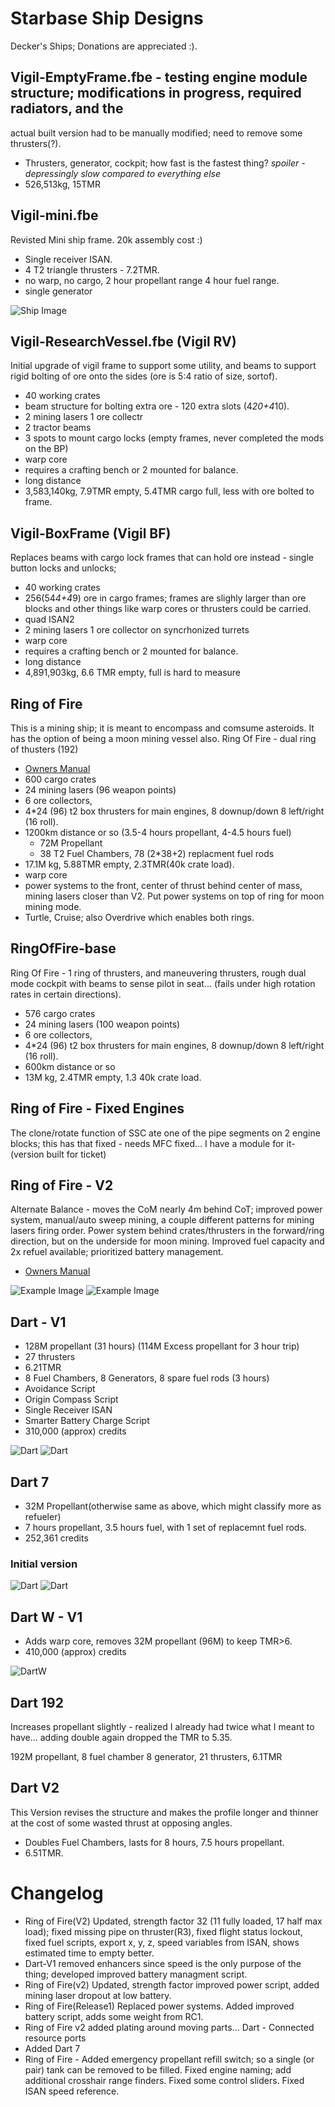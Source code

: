 
# Starbase Ship Designs

Decker's Ships; Donations are appreciated :).

## Vigil-EmptyFrame.fbe - testing engine module structure; modifications in progress, required radiators, and the 

actual built version had to be manually modified; need to remove some thrusters(?).

- Thrusters, generator, cockpit; how fast is the fastest thing?  *spoiler - depressingly slow compared to everything else*
- 526,513kg, 15TMR

## Vigil-mini.fbe 

Revisted Mini ship frame.  20k assembly cost :)

- Single receiver ISAN.
- 4 T2 triangle thrusters - 7.2TMR.
- no warp, no cargo, 2 hour propellant range 4 hour fuel range.
- single generator

![Ship Image](Vigil-mini.jpg)

## Vigil-ResearchVessel.fbe (Vigil RV)

Initial upgrade of vigil frame to support some utility, and beams to support rigid bolting of ore onto the sides (ore is 5:4 ratio of size, sortof).

- 40 working crates
- beam structure for bolting extra ore - 120 extra slots (4*20+4*10).
- 2 mining lasers 1 ore collectr
- 2 tractor beams
- 3 spots to mount cargo locks (empty frames, never completed the mods on the BP)
- warp core
- requires a crafting bench or 2 mounted for balance.
- long distance
- 3,583,140kg, 7.9TMR empty, 5.4TMR cargo full, less with ore bolted to frame.


## Vigil-BoxFrame (Vigil BF)

Replaces beams with cargo lock frames that can hold ore instead - single button locks and unlocks; 

- 40 working crates
- 256(54*4+4*9) ore in cargo frames; frames are slighly larger than ore blocks and other things like warp cores or thrusters
could be carried.
- quad ISAN2
- 2 mining lasers 1 ore collector on syncrhonized turrets
- warp core
- requires a crafting bench or 2 mounted for balance.
- long distance
- 4,891,903kg, 6.6 TMR empty, full is hard to measure

## Ring of Fire

This is a mining ship; it is meant to encompass and comsume asteroids.  It has the option of being a moon mining vessel also.
Ring Of Fire - dual ring of thusters (192)


- [Owners Manual](Rof-OwnersManual/RingOfFire.md)
- 600 cargo crates
- 24 mining lasers (96 weapon points)
- 6 ore collectors,
- 4*24 (96) t2 box thrusters for main engines, 8 downup/down 8 left/right (16 roll).
- 1200km distance or so (3.5-4 hours propellant, 4-4.5 hours fuel)
  - 72M Propellant
  - 38 T2 Fuel Chambers, 78 (2*38+2) replacment fuel rods
- 17.1M kg, 5.88TMR empty, 2.3TMR(40k crate load).
- warp core
- power systems to the front, center of thrust behind center of mass, mining lasers closer than V2.  Put power systems on top of ring for moon mining mode.
- Turtle, Cruise; also Overdrive which enables both rings.

## RingOfFire-base

Ring Of Fire - 1 ring of thrusters, and maneuvering thrusters, rough dual mode cockpit with beams to sense
pilot in seat... (fails under high rotation rates in certain directions).  

- 576 cargo crates
- 24 mining lasers (100 weapon points)
- 6 ore collectors,
- 4*24 (96) t2 box thrusters for main engines, 8 downup/down 8 left/right (16 roll).
- 600km distance or so
- 13M kg, 2.4TMR empty, 1.3 40k crate load.





## Ring of Fire - Fixed Engines

The clone/rotate function of SSC ate one of the pipe segments on 2 engine blocks; this has that fixed - needs MFC fixed... I have a module for it- (version built for ticket)

## Ring of Fire - V2 

Alternate Balance - moves the CoM nearly 4m behind CoT; improved power system, manual/auto sweep mining, a couple different patterns for mining lasers firing order.
Power system behind crates/thrusters in the forward/ring direction, but on the underside for moon mining.
Improved fuel capacity and 2x refuel available; prioritized battery management.

- [Owners Manual](Rof-OwnersManual/RingOfFire.md)

![Example Image](RingOfFire.jpg)
![Example Image](RingOfFire-InFlight.jpg)




## Dart - V1

- 128M propellant (31 hours) (114M Excess propellant for 3 hour trip)
- 27 thrusters 
- 6.21TMR
- 8 Fuel Chambers, 8 Generators, 8 spare fuel rods (3 hours)
- Avoidance Script
- Origin Compass Script
- Single Receiver ISAN
- Smarter Battery Charge Script
- 310,000 (approx) credits

![Dart](DartV1Cost.jpg)
![Dart](DartV1-Internals.jpg)

## Dart 7 

- 32M Propellant(otherwise same as above, which might classify more as refueler)
- 7 hours propellant, 3.5 hours fuel, with 1 set of replacemnt fuel rods.
- 252,361 credits

### Initial version

![Dart](DartV1Side.jpg)
![Dart](DartV1Top.jpg)

## Dart W - V1

- Adds warp core, removes 32M propellant (96M) to keep TMR>6.
- 410,000 (approx) credits

![DartW](DartW-V1.jpg)

## Dart 192

Increases propellant slightly - realized I already had twice what I meant to have... 
adding double again dropped the TMR to 5.35.

192M propellant, 8 fuel chamber 8 generator, 21 thrusters, 6.1TMR

## Dart V2

This Version revises the structure and makes the profile longer and thinner at the cost of some wasted thrust at opposing angles.

- Doubles Fuel Chambers, lasts for 8 hours, 7.5 hours propellant.
- 6.51TMR.




# Changelog

- Ring of Fire(V2) Updated, strength factor 32 (11 fully loaded, 17 half max load); fixed missing pipe on thruster(R3), fixed flight status lockout, fixed fuel scripts, export x, y, z, speed variables from ISAN, shows estimated time to empty better.
- Dart-V1 removed enhancers since speed is the only purpose of the thing; developed improved battery managment script.
- Ring of Fire(v2) Updated, strength factor improved power script, added mining laser dropout at low battery.
- Ring of Fire(Release1) Replaced power systems.  Added improved battery script, adds some weight from RC1.
- Ring of Fire v2 added plating around moving parts... Dart - Connected resource ports
- Added Dart 7
- Ring of Fire - Added emergency propellant refill switch; so a single (or pair) tank can be removed to be filled.  Fixed engine naming; add additional crosshair range finders.  Fixed some control sliders.  Fixed ISAN speed reference.